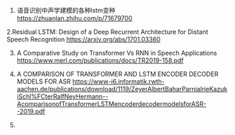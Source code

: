 1. 语音识别中声学建模的各种lstm变种
https://zhuanlan.zhihu.com/p/71679700

2.Residual LSTM: Design of a Deep Recurrent Architecture for Distant Speech Recognition
https://arxiv.org/abs/1701.03360

3. A Comparative Study on Transformer Vs RNN in Speech Applications
https://www.merl.com/publications/docs/TR2019-158.pdf

4. A COMPARISON OF TRANSFORMER AND LSTM ENCODER DECODER MODELS FOR ASR
https://www-i6.informatik.rwth-aachen.de/publications/download/1119/ZeyerAlbertBaharParniaIrieKazukiSchl%FCterRalfNeyHermann--AcomparisonofTransformerLSTMencoderdecodermodelsforASR--2019.pdf

5. 






